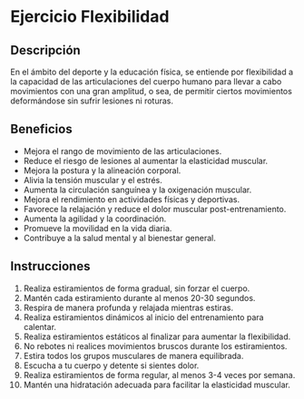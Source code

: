 # Ejercicio Flexibilidad

## Descripción
En el ámbito del deporte y la educación física, se entiende por flexibilidad a la capacidad de las articulaciones del cuerpo humano para llevar a cabo movimientos con una gran amplitud, o sea, de permitir ciertos movimientos deformándose sin sufrir lesiones ni roturas.

## Beneficios
- Mejora el rango de movimiento de las articulaciones.  
- Reduce el riesgo de lesiones al aumentar la elasticidad muscular.  
- Mejora la postura y la alineación corporal.  
- Alivia la tensión muscular y el estrés.  
- Aumenta la circulación sanguínea y la oxigenación muscular.  
- Mejora el rendimiento en actividades físicas y deportivas.  
- Favorece la relajación y reduce el dolor muscular post-entrenamiento.  
- Aumenta la agilidad y la coordinación.  
- Promueve la movilidad en la vida diaria.  
- Contribuye a la salud mental y al bienestar general.  

## Instrucciones
1. Realiza estiramientos de forma gradual, sin forzar el cuerpo.  
2. Mantén cada estiramiento durante al menos 20-30 segundos.  
3. Respira de manera profunda y relajada mientras estiras.  
4. Realiza estiramientos dinámicos al inicio del entrenamiento para calentar.  
5. Realiza estiramientos estáticos al finalizar para aumentar la flexibilidad.  
6. No rebotes ni realices movimientos bruscos durante los estiramientos.  
7. Estira todos los grupos musculares de manera equilibrada.  
8. Escucha a tu cuerpo y detente si sientes dolor.  
9. Realiza estiramientos de forma regular, al menos 3-4 veces por semana.  
10. Mantén una hidratación adecuada para facilitar la elasticidad muscular.  